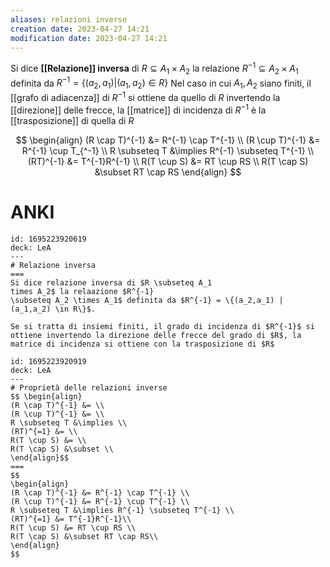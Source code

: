 ```yaml
---
aliases: relazioni inverse
creation date: 2023-04-27 14:21
modification date: 2023-04-27 14:21
---
```


Si dice **[[Relazione]] inversa** di $R \subseteq A_{1} \times A_{2}$ la relazione $R^{-1} \subseteq A_{2} \times A_{1}$ definita da $R^{-1} = \{ (a_{2},a_{1}) | (a_{1},a_{2}) \in R \}$
Nel caso in cui $A_{1},A_{2}$ siano finiti, il [[grafo di adiacenza]] di $R^{-1}$ si ottiene da quello di $R$ invertendo la [[direzione]] delle frecce, la [[matrice]] di incidenza di $R^{-1}$ è la [[trasposizione]] di quella di $R$



$$ \begin{align}
(R \cap T)^{-1} &= R^{-1} \cap T^{-1} \\
(R \cup T)^{-1} &= R^{-1} \cup T_{^-1} \\
R \subseteq T &\implies R^{-1} \subseteq T^{-1} \\
(RT)^{-1} &= T^{-1}R^{-1} \\
R(T \cup S) &= RT \cup RS \\
R(T \cap S) &\subset RT \cap RS
\end{align} $$

# ANKI

```anki
id: 1695223920619
deck: LeA
---
# Relazione inversa
===
Si dice relazione inversa di $R \subseteq A_1 
times A_2$ la relaazione $R^{-1} 
\subseteq A_2 \times A_1$ definita da $R^{-1} = \{(a_2,a_1) | (a_1,a_2) \in R\}$.

Se si tratta di insiemi finiti, il grado di incidenza di $R^{-1}$ si ottiene invertendo la direzione delle frecce del grado di $R$, la matrice di incidenza si ottiene con la trasposizione di $R$
```


```anki
id: 1695223920919
deck: LeA
---
# Proprietà delle relazioni inverse
$$ \begin{align}
(R \cap T)^{-1} &= \\
(R \cup T)^{-1} &= \\
R \subseteq T &\implies \\
(RT)^{=1} &= \\
R(T \cup S) &= \\
R(T \cap S) &\subset \\
\end{align}$$
===
$$
\begin{align}
(R \cap T)^{-1} &= R^{-1} \cap T^{-1} \\
(R \cup T)^{-1} &= R^{-1} \cup T^{-1} \\
R \subseteq T &\implies R^{-1} \subseteq T^{-1} \\
(RT)^{=1} &= T^{-1}R^{-1}\\
R(T \cup S) &= RT \cup RS \\
R(T \cap S) &\subset RT \cap RS\\
\end{align}
$$
```


